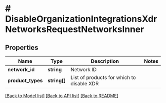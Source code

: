 # # DisableOrganizationIntegrationsXdrNetworksRequestNetworksInner

## Properties

Name | Type | Description | Notes
------------ | ------------- | ------------- | -------------
**network_id** | **string** | Network ID |
**product_types** | **string[]** | List of products for which to disable XDR |

[[Back to Model list]](../../README.md#models) [[Back to API list]](../../README.md#endpoints) [[Back to README]](../../README.md)

